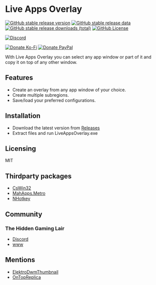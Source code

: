 # Live Apps Overlay

[![GitHub stable release version](https://img.shields.io/github/v/release/josdemmers/LiveAppsOverlay?filter=v1*&logo=github&label=Stable)](https://github.com/josdemmers/LiveAppsOverlay/releases)
[![GitHub stable release data](https://img.shields.io/github/release-date/josdemmers/LiveAppsOverlay?logo=github&label=Released)](https://github.com/josdemmers/LiveAppsOverlay/releases)
[![GitHub stable release downloads (total)](https://img.shields.io/github/downloads/josdemmers/LiveAppsOverlay/total?logo=github&label=Downloads%20(Total))](https://github.com/josdemmers/LiveAppsOverlay/releases)
[![GitHub License](https://img.shields.io/github/license/josdemmers/LiveAppsOverlay?logo=github)](https://github.com/josdemmers/LiveAppsOverlay/blob/master/LICENSE)

[![Discord](https://img.shields.io/discord/320539672663031818?logo=discord&logoColor=white&label=Discord)](https://th.gl/discord)

[![Donate Ko-Fi](https://img.shields.io/badge/Ko--Fi-donate-red?logo=kofi)](https://ko-fi.com/H2H1H5GCR)
[![Donate PayPal](https://img.shields.io/badge/PayPal.me-donate-blue?logo=paypal)](https://paypal.me/josdemmers)

With Live Apps Overlay you can select any app window or part of it and copy it on top of any other window.

## Features

- Create an overlay from any app window of your choice.
- Create multiple subregions.
- Save/load your preferred configurations.

## Installation

- Download the latest version from [Releases](https://github.com/josdemmers/LiveAppsOverlay/releases)
- Extract files and run LiveAppsOverlay.exe

## Licensing

MIT

## Thirdparty packages

- [CsWin32](https://github.com/microsoft/CsWin32)
- [MahApps.Metro](https://github.com/MahApps/MahApps.Metro)
- [NHotkey](https://github.com/thomaslevesque/NHotkey)

## Community

### The Hidden Gaming Lair

- [Discord](https://th.gl/discord)
- [www](https://www.th.gl/)

## Mentions

- [ElektroDwmThumbnail](https://github.com/ElektroStudios/DWM-Desktop-Window-Manager-Thumbnail-User-Control-for-.NET)
- [OnTopReplica](https://github.com/LorenzCK/OnTopReplica)